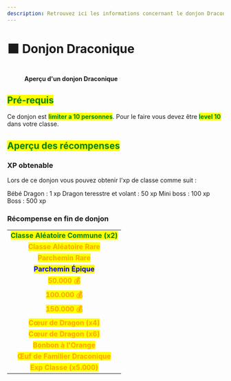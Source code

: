 ```yaml
---
description: Retrouvez ici les informations concernant le donjon Draconique
---
```


# 🟧 Donjon Draconique

<figure><img src="../.gitbook/assets/Portail_Draconique.png" alt=""><figcaption><p><strong>Aperçu d'un donjon Draconique</strong></p></figcaption></figure>

## <mark style="color:green;"> Pré-requis </mark>

Ce donjon est <mark style="color:green;">**limiter a 10 personnes**</mark>. Pour le faire vous devez être <mark style="color:green;">**level 10**</mark> dans votre classe.

## <mark style="color:green;">Aperçu des récompenses</mark>

### XP obtenable
Lors de ce donjon vous pouvez obtenir l'xp de classe comme suit : 

Bébé Dragon : 1 xp
Dragon teresstre et volant : 50 xp
Mini boss : 100 xp
Boss : 500 xp

### Récompense en fin de donjon

|                                                                                   |
|:---------------------------------------------------------------------------------:|
| <mark style="color:green;"><strong>Classe Aléatoire Commune (x2)</strong></mark>  |
| <mark style="color:orange;"><strong>Classe Aléatoire Rare</strong></mark>         |
| <mark style="color:orange;"><strong>Parchemin Rare</strong></mark>                |
| <mark style="color:blue;"><strong>Parchemin Épique</strong></mark>                |
| <mark style="color:orange;"><strong>50.000 💰</strong></mark>                     |
| <mark style="color:orange;"><strong>100.000 💰</strong></mark>                    |
| <mark style="color:orange;"><strong>150.000 💰</strong></mark>                    |
| <mark style="color:orange;"><strong>Cœur de Dragon (x4)</strong></mark>           |
| <mark style="color:orange;"><strong>Cœur de Dragon (x6)</strong></mark>           |
| <mark style="color:orange;"><strong>Bonbon à l'Orange</strong></mark>             |
| <mark style="color:orange;"><strong>Œuf de Familier Draconique</strong></mark>    |
| <mark style="color:orange;"><strong>Exp Classe (x5.000)</strong></mark>           |
